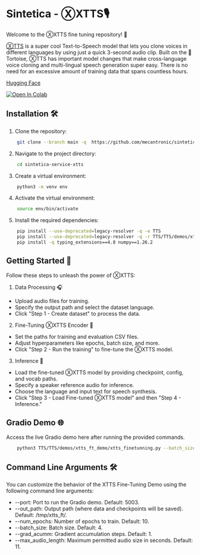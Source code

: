 # Sintetica - ⓍXTTS🎙️

Welcome to the ⓍXTTS fine tuning repository! 👋

[ⓍTTS](https://docs.coqui.ai/en/latest/models/xtts.html) is a super cool Text-to-Speech model that lets you clone voices in different languages by using just a quick 3-second audio clip. Built on the 🐢Tortoise, ⓍTTS has important model changes that make cross-language voice cloning and multi-lingual speech generation super easy. There is no need for an excessive amount of training data that spans countless hours.

[Hugging Face](https://huggingface.co/coqui/XTTS-v2)

[![Open In Colab](https://colab.research.google.com/assets/colab-badge.svg)](https://colab.research.google.com/github/mecantronic/sintetica-service-xtts/blob/main/notebooks/xtts_finetuning.ipynb)

## Installation 🛠️
1. Clone the repository:
```bash
    git clone --branch main -q  https://github.com/mecantronic/sintetica-service-xtts.git
```
2. Navigate to the project directory:
```bash
    cd sintetica-service-xtts
```
3. Create a virtual environment:
```bash
    python3 -m venv env
```
4. Activate the virtual environment:
```bash
    source env/bin/activate
```
5. Install the required dependencies:
```bash
    pip install --use-deprecated=legacy-resolver -q -e TTS
    pip install --use-deprecated=legacy-resolver -q -r TTS/TTS/demos/xtts_ft_demo/requirements.txt
    pip install -q typing_extensions==4.8 numpy==1.26.2
```

## Getting Started 🚀
Follow these steps to unleash the power of ⓍXTTS:

1. Data Processing 🎧
* Upload audio files for training.
* Specify the output path and select the dataset language.
* Click "Step 1 - Create dataset" to process the data.

2. Fine-Tuning ⓍXTTS Encoder 🚄
* Set the paths for training and evaluation CSV files.
* Adjust hyperparameters like epochs, batch size, and more.
* Click "Step 2 - Run the training" to fine-tune the ⓍXTTS model.

3. Inference 🧠
* Load the fine-tuned ⓍXTTS model by providing checkpoint, config, and vocab paths.
* Specify a speaker reference audio for inference.
* Choose the language and input text for speech synthesis.
* Click "Step 3 - Load Fine-tuned ⓍXTTS model" and then "Step 4 - Inference."

## Gradio Demo 🌐
Access the live Gradio demo here after running the provided commands.

```bash
    python3 TTS/TTS/demos/xtts_ft_demo/xtts_finetunning.py --batch_size 2 --num_epochs 6
```

## Command Line Arguments 🛠️
You can customize the behavior of the XTTS Fine-Tuning Demo using the following command line arguments:

* --port: Port to run the Gradio demo. Default: 5003.
* --out_path: Output path (where data and checkpoints will be saved). Default: /tmp/xtts_ft/.
* --num_epochs: Number of epochs to train. Default: 10.
* --batch_size: Batch size. Default: 4.
* --grad_acumm: Gradient accumulation steps. Default: 1.
* --max_audio_length: Maximum permitted audio size in seconds. Default: 11.
